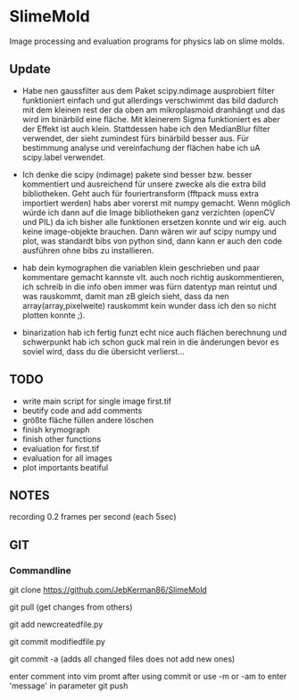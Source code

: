 # SlimeMold
Image processing and evaluation programs for physics lab on slime molds.

## Update

- Habe nen gaussfilter aus dem Paket scipy.ndimage ausprobiert filter funktioniert einfach und gut allerdings verschwimmt das bild dadurch mit dem kleinen rest der da oben am mikroplasmoid dranhängt und das wird im binärbild eine fläche. Mit kleinerem Sigma funktioniert es aber der Effekt ist auch klein. Stattdessen habe ich den MedianBlur filter verwendet, der sieht zumindest fürs binärbild besser aus. Für bestimmung analyse und vereinfachung der flächen habe ich uA scipy.label verwendet.

- Ich denke die scipy (ndimage)  pakete sind besser bzw. besser kommentiert und ausreichend für unsere zwecke als die extra bild bibliotheken. Geht auch für fouriertransform (fftpack muss extra importiert werden) habs aber vorerst mit numpy gemacht. Wenn möglich würde ich dann auf die Image bibliotheken ganz verzichten (openCV und PIL) da ich bisher alle funktionen ersetzen konnte und wir eig. auch keine image-objekte brauchen. Dann wären wir auf scipy numpy und plot, was standardt bibs von python sind, dann kann er auch den code ausführen ohne bibs zu installieren.
- hab dein kymographen die variablen klein geschrieben und paar kommentare gemacht kannste vlt. auch noch richtig auskommentieren, ich schreib in die info oben immer was fürn datentyp man reintut und was rauskommt, damit man zB gleich sieht, dass da nen array(array,pixelweite) rauskommt kein wunder dass ich den so nicht plotten konnte ;).

- binarization hab ich fertig funzt echt nice auch flächen berechnung und schwerpunkt hab ich schon guck mal rein in die änderungen bevor es soviel wird, dass du die übersicht verlierst...



## TODO
- write main script for single image first.tif
- beutify code and add comments
- größte fläche füllen andere löschen
- finish krymograph
- finish other functions
- evaluation for first.tif
- evaluation for all images
- plot importants beatiful

## NOTES
recording 0.2 frames per second (each 5sec)


## GIT
### Commandline
git clone https://github.com/JebKerman86/SlimeMold

git pull (get changes from others)

git add newcreatedfile.py

git commit modifiedfile.py

git commit -a  (adds all changed files does not add new ones)

enter comment into vim promt after using commit
 or use -m or -am to enter 'message' in parameter
git push

